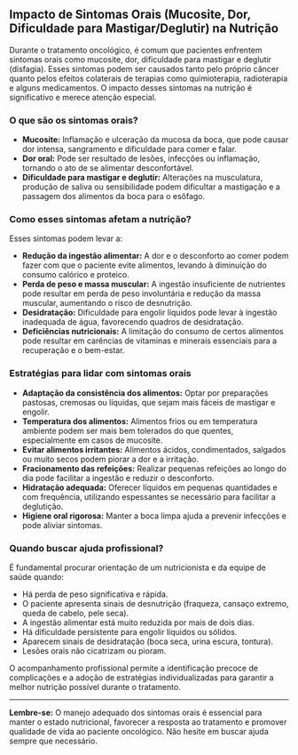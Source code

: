 ## Impacto de Sintomas Orais (Mucosite, Dor, Dificuldade para Mastigar/Deglutir) na Nutrição

Durante o tratamento oncológico, é comum que pacientes enfrentem sintomas orais como mucosite, dor, dificuldade para mastigar e deglutir (disfagia). Esses sintomas podem ser causados tanto pelo próprio câncer quanto pelos efeitos colaterais de terapias como quimioterapia, radioterapia e alguns medicamentos. O impacto desses sintomas na nutrição é significativo e merece atenção especial.

### O que são os sintomas orais?

- **Mucosite:** Inflamação e ulceração da mucosa da boca, que pode causar dor intensa, sangramento e dificuldade para comer e falar.
- **Dor oral:** Pode ser resultado de lesões, infecções ou inflamação, tornando o ato de se alimentar desconfortável.
- **Dificuldade para mastigar e deglutir:** Alterações na musculatura, produção de saliva ou sensibilidade podem dificultar a mastigação e a passagem dos alimentos da boca para o esôfago.

### Como esses sintomas afetam a nutrição?

Esses sintomas podem levar a:

- **Redução da ingestão alimentar:** A dor e o desconforto ao comer podem fazer com que o paciente evite alimentos, levando à diminuição do consumo calórico e proteico.
- **Perda de peso e massa muscular:** A ingestão insuficiente de nutrientes pode resultar em perda de peso involuntária e redução da massa muscular, aumentando o risco de desnutrição.
- **Desidratação:** Dificuldade para engolir líquidos pode levar à ingestão inadequada de água, favorecendo quadros de desidratação.
- **Deficiências nutricionais:** A limitação do consumo de certos alimentos pode resultar em carências de vitaminas e minerais essenciais para a recuperação e o bem-estar.

### Estratégias para lidar com sintomas orais

- **Adaptação da consistência dos alimentos:** Optar por preparações pastosas, cremosas ou líquidas, que sejam mais fáceis de mastigar e engolir.
- **Temperatura dos alimentos:** Alimentos frios ou em temperatura ambiente podem ser mais bem tolerados do que quentes, especialmente em casos de mucosite.
- **Evitar alimentos irritantes:** Alimentos ácidos, condimentados, salgados ou muito secos podem piorar a dor e a irritação.
- **Fracionamento das refeições:** Realizar pequenas refeições ao longo do dia pode facilitar a ingestão e reduzir o desconforto.
- **Hidratação adequada:** Oferecer líquidos em pequenas quantidades e com frequência, utilizando espessantes se necessário para facilitar a deglutição.
- **Higiene oral rigorosa:** Manter a boca limpa ajuda a prevenir infecções e pode aliviar sintomas.

### Quando buscar ajuda profissional?

É fundamental procurar orientação de um nutricionista e da equipe de saúde quando:

- Há perda de peso significativa e rápida.
- O paciente apresenta sinais de desnutrição (fraqueza, cansaço extremo, queda de cabelo, pele seca).
- A ingestão alimentar está muito reduzida por mais de dois dias.
- Há dificuldade persistente para engolir líquidos ou sólidos.
- Aparecem sinais de desidratação (boca seca, urina escura, tontura).
- Lesões orais não cicatrizam ou pioram.

O acompanhamento profissional permite a identificação precoce de complicações e a adoção de estratégias individualizadas para garantir a melhor nutrição possível durante o tratamento.

---

**Lembre-se:** O manejo adequado dos sintomas orais é essencial para manter o estado nutricional, favorecer a resposta ao tratamento e promover qualidade de vida ao paciente oncológico. Não hesite em buscar ajuda sempre que necessário.
